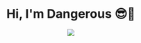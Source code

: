 <div align="center">
    <h1>Hi, I'm Dangerous 😎🤝</h1>
    <img src="https://github-readme-stats.vercel.app/api/top-langs?username=maazinalthaf&theme=tokyonight">
</div>
